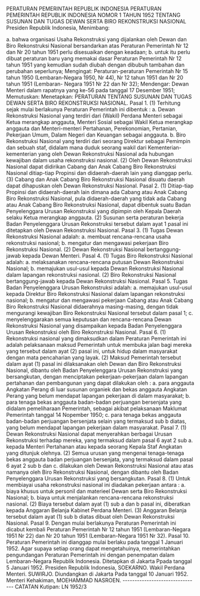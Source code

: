  PERATURAN PEMERINTAH REPUBLIK INDONESIA PERATURAN PEMERINTAH REPUBLIK INDONESIA NOMOR 1 TAHUN 1952 TENTANG SUSUNAN DAN TUGAS DEWAN SERTA BIRO REKONSTRUKSI NASIONAL Presiden Republik Indonesia,
Menimbang:

a. bahwa organisasi Usaha Rekonstruksi yang dijalankan oleh Dewan dan Biro Rekonstruksi Nasional bersandarkan atas Peraturan Pemerintah Nr 12 dan Nr 20 tahun 1951 perlu disesuaikan dengan keadaan;
b. untuk itu perlu dibuat peraturan baru yang memakai dasar Peraturan Pemerintah Nr 12 tahun 1951 yang kemudian sudah diubah dengan dibubuh tambahan dan perubahan seperlunya;
Mengingat:
 Peraturan-peraturan Pemerintah Nr 15 tahun 1950 (Lembaran-Negara 1950, Nr 44), Nr 12 tahun 1951 dan Nr 20 tahun 1951 (Lembaran- Negara 1951 Nr 22 dan Nr 32); Mendengar: Dewan Menteri dalam rapatnya yang ke-56 pada tanggal 17 Desember 1951; Memutuskan: Menetapkan: PERATURAN TENTANG SUSUNAN DAN TUGAS DEWAN SERTA BIRO REKONSTRUKSI NASIONAL. Pasal 1.
(1) Terhitung sejak mulai berlakunya Peraturan Pemerintah ini dibentuk :
a. Dewan Rekonstruksi Nasional yang terdiri dari (Wakil) Perdana Menteri sebagai Ketua merangkap anggauta, Menteri Sosial sebagai Wakil Ketua merangkap anggauta dan Menteri-menteri Pertahanan, Perekonomian, Pertanian, Pekerjaan Umum, Dalam Negeri dan Keuangan sebagai anggauta.
b. Biro Rekonstruksi Nasional yang terdiri dari seorang Direktur sebagai Pemimpin dan sebuah staf, didalam mana duduk seorang wakil dari Kementerian-kementerian yang oleh Dewan Rekonstruksi Nasional ada hubungan kewajiban dalam usaha rekonstruksi nasional.
(2) Oleh Dewan Rekonstruksi Nasional dapat didirikan Cabang dan Anak Cabang Biro Rekonstruksi Nasional ditiap-tiap Propinsi dan didaerah-daerah lain yang dianggap perlu.
(3) Cabang dan Anak Cabang Biro Rekonstruksi Nasional disuatu daerah dapat dihapuskan oleh Dewan Rekonstruksi Nasional. Pasal 2.
(1) Ditiap-tiap Propinsi dan didaerah-daerah lain dimana ada Cabang atau Anak Cabang Biro Rekonstruksi Nasional, pula didaerah-daerah yang tidak ada Cabang atau Anak Cabang Biro Rekonstruksi Nasional, dapat dibentuk suatu Badan Penyelenggara Urusan Rekonstruksi yang dipimpin oleh Kepala Daerah selaku Ketua merangkap anggauta.
(2) Susunan serta peraturan bekerja Badan Penyelenggara Urusan Rekonstruksi tersebut dalam ayat 1 pasal ini ditetapkan oleh Dewan Rekonstruksi Nasional. Pasal 3.
(1) Tugas Dewan Rekonstruksi Nasional adalah:
a. membuat rencana-rencana usaha rekonstruksi nasional;
b. mengatur dan mengawasi pekerjaan Biro Rekonstruksi Nasional.
(2) Dewan Rekonstruksi Nasional bertanggung-jawab kepada Dewan Menteri. Pasal 4.
(1) Tugas Biro Rekonstruksi Nasional adalah:
a. melaksanakan rencana-rencana putusan Dewan Rekonstruksi Nasional;
b. memajukan usul-usul kepada Dewan Rekonstruksi Nasional dalam lapangan rekonstruksi nasional.
(2) Biro Rekonstruksi Nasional bertanggung-jawab kepada Dewan Rekonstruksi Nasional. Pasal 5. Tugas Badan Penyelenggara Urusan Rekonstruksi adalah:
a. memajukan usul-usul kepada Direktur Biro Rekonstruksi Nasional dalam lapangan rekonstruksi nasional;
b. mengatur dan mengawasi pekerjaan Cabang atau Anak Cabang Biro Rekonstruksi Nasional didaerahnya masing-masing, dengan tidak mengurangi kewajiban Biro Rekonstruksi Nasional tersebut dalam pasal 1;
c. menyelenggarakan semua keputusan dan rencana-rencana Dewan Rekonstruksi Nasional yang disampaikan kepada Badan Penyelenggara Urusan Rekonstruksi oleh Biro Rekonstruksi Nasional. Pasal 6.
(1) Rekonstruksi nasional yang dimaksudkan dalam Peraturan Pemerintah ini adalah pelaksanaan maksud Pemerintah untuk membuka jalan bagi mereka yang tersebut dalam ayat (2) pasal ini, untuk hidup dalam masyarakat dengan mata pencaharian yang layak.
(2) Maksud Pemerintah tersebut dalam ayat (1) pasal ini dilaksanakan oleh Dewan dan Biro Rekonstruksi Nasional, dibantu oleh Badan Penyelenggara Urusan Rekonstruksi yang bersangkutan, dengan menciptakan pekerjaan-pekerjaan dalam lapangan pertahanan dan pembangunan yang dapat dilakukan oleh :
a. para anggauta Angkatan Perang di luar susunan organiek dan bekas anggauta Angkatan Perang yang belum mendapat lapangan pekerjaan di dalam masyarakat;
b. para tenaga bekas anggauta badan-badan perjuangan bersenjata yang didalam pemeliharaan Pemerintah, sebagai akibat pelaksanaan Maklumat Pemerintah tanggal 14 Nopember 1950;
c. para tenaga bekas anggauta badan-badan perjuangan bersenjata selain yang termaksud sub b diatas, yang belum mendapat lapangan pekerjaan dalam masyarakat. Pasal 7.
(1) Dewan Rekonstruksi Nasional dapat menyerahkan berbagai Urusan Rekonstruksi terhadap mereka, yang termaksud dalam pasal 6 ayat 2 sub a. kepada Menteri Pertahanan atau kepada seorang Kepala Staf Angkatan yang ditunjuk olehnya.
(2) Semua urusan yang mengenai tenaga-tenaga bekas anggauta badan perjuangan bersenjata, yang termaksud dalam pasal 6 ayat 2 sub b dan c. dilakukan oleh Dewan Rekonstruksi Nasional atau atas namanya oleh Biro Rekonstruksi Nasional, dengan dibantu oleh Badan Penyelenggara Urusan Rekonstruksi yang bersangkutan. Pasal 8.
(1) Untuk membiayai usaha rekonstruksi nasional ini diadakan pekerjaan antara :
a. biaya khusus untuk personil dan materieel Dewan serta Biro Rekonstruksi Nasional;
b. biaya untuk menjalankan rencana-rencana rekonstruksi nasional.
(2) Biaya tersebut dalam ayat (1) sub a dan b pasal ini, diberatkan kepada Anggaran Belanja Kabinet Perdana Menteri.
(3) Anggaran Belanja tersebut dalam ayat (1) sub b diatas dibuat oleh Dewan Rekonstruksi Nasional. Pasal 9. Dengan mulai berlakunya Peraturan Pemerintah ini dicabut kembali Peraturan Pemerintah Nr 12 tahun 1951 (Lembaran-Negara 1951 Nr 22) dan Nr 20 tahun 1951 (Lembaran-Negara 1951 Nr 32). Pasal 10. Peraturan Pemerintah ini dianggap mulai berlaku pada tanggal 1 Januari 1952. Agar supaya setiap orang dapat mengetahuinya, memerintahkan pengundangan Peraturan Pemerintah ini dengan penempatan dalam Lembaran-Negara Republik Indonesia. Ditetapkan di Jakarta Ppada tanggal 5 Januari 1952. Presiden Republik Indonesia, SOEKARNO. Wakil Perdana Menteri. SUWIRJO. Diundangkan di Jakarta Pada tanggal 10 Januari 1952. Menteri Kehakiman, MOEHAMMAD NASROEN. -------------------------------- CATATAN Kutipan: LN 1952/3